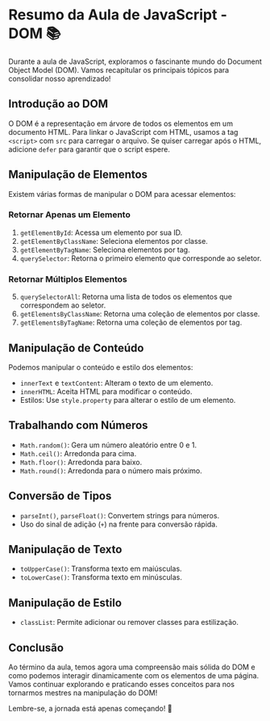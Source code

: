 # Resumo da Aula de JavaScript - DOM 📚

Durante a aula de JavaScript, exploramos o fascinante mundo do Document Object Model (DOM). Vamos recapitular os principais tópicos para consolidar nosso aprendizado!

## Introdução ao DOM

O DOM é a representação em árvore de todos os elementos em um documento HTML. Para linkar o JavaScript com HTML, usamos a tag `<script>` com `src` para carregar o arquivo. Se quiser carregar após o HTML, adicione `defer` para garantir que o script espere.

## Manipulação de Elementos

Existem várias formas de manipular o DOM para acessar elementos:

### Retornar Apenas um Elemento

1. `getElementById`: Acessa um elemento por sua ID.
2. `getElementByClassName`: Seleciona elementos por classe.
3. `getElementByTagName`: Seleciona elementos por tag.
4. `querySelector`: Retorna o primeiro elemento que corresponde ao seletor.

### Retornar Múltiplos Elementos

5. `querySelectorAll`: Retorna uma lista de todos os elementos que correspondem ao seletor.
6. `getElementsByClassName`: Retorna uma coleção de elementos por classe.
7. `getElementsByTagName`: Retorna uma coleção de elementos por tag.

## Manipulação de Conteúdo

Podemos manipular o conteúdo e estilo dos elementos:

- `innerText` e `textContent`: Alteram o texto de um elemento.
- `innerHTML`: Aceita HTML para modificar o conteúdo.
- Estilos: Use `style.property` para alterar o estilo de um elemento.

## Trabalhando com Números

- `Math.random()`: Gera um número aleatório entre 0 e 1.
- `Math.ceil()`: Arredonda para cima.
- `Math.floor()`: Arredonda para baixo.
- `Math.round()`: Arredonda para o número mais próximo.

## Conversão de Tipos

- `parseInt()`, `parseFloat()`: Convertem strings para números.
- Uso do sinal de adição (`+`) na frente para conversão rápida.

## Manipulação de Texto

- `toUpperCase()`: Transforma texto em maiúsculas.
- `toLowerCase()`: Transforma texto em minúsculas.

## Manipulação de Estilo

- `classList`: Permite adicionar ou remover classes para estilização.

## Conclusão

Ao término da aula, temos agora uma compreensão mais sólida do DOM e como podemos interagir dinamicamente com os elementos de uma página. Vamos continuar explorando e praticando esses conceitos para nos tornarmos mestres na manipulação do DOM!

Lembre-se, a jornada está apenas começando! 🚀

